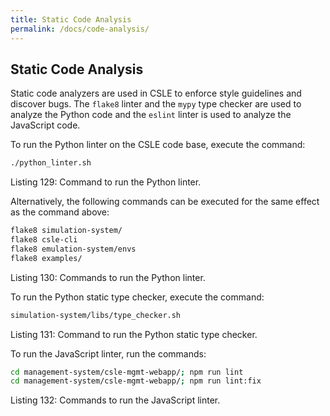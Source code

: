 ```yaml
---
title: Static Code Analysis
permalink: /docs/code-analysis/
---
```


## Static Code Analysis

Static code analyzers are used in CSLE to enforce style guidelines and discover bugs. 
The `flake8` linter and the `mypy` type checker 
are used to analyze the Python code and the `eslint` 
linter is used to analyze the JavaScript code.

To run the Python linter on the CSLE code base, execute the command:

```bash
./python_linter.sh
```

<p class="captionFig">
Listing 129: Command to run the Python linter.
</p>

Alternatively, the following commands can be executed for the same effect as the command above:

```bash
flake8 simulation-system/
flake8 csle-cli
flake8 emulation-system/envs
flake8 examples/
```

<p class="captionFig">
Listing 130: Commands to run the Python linter.
</p>

To run the Python static type checker, execute the command:

```bash
simulation-system/libs/type_checker.sh
```

<p class="captionFig">
Listing 131: Command to run the Python static type checker.
</p>

To run the JavaScript linter, run the commands:

```bash
cd management-system/csle-mgmt-webapp/; npm run lint
cd management-system/csle-mgmt-webapp/; npm run lint:fix
```

<p class="captionFig">
Listing 132: Commands to run the JavaScript linter.
</p>
